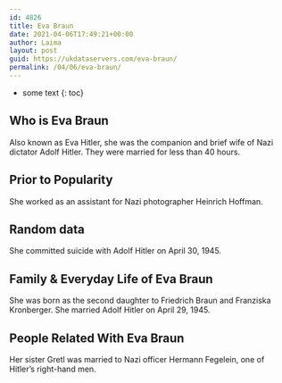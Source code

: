 ```yaml
---
id: 4826
title: Eva Braun
date: 2021-04-06T17:49:21+00:00
author: Laima
layout: post
guid: https://ukdataservers.com/eva-braun/
permalink: /04/06/eva-braun/
---
```


* some text
{: toc}


## Who is Eva Braun
                  
                  
                  
Also known as Eva Hitler, she was the companion and brief wife of Nazi dictator Adolf Hitler. They were married for less than 40 hours. 
                  
              
            
              
            
                
                
                
## Prior to Popularity
                  
                  
                  
She worked as an assistant for Nazi photographer Heinrich Hoffman.
                  
              
            
              
            
                
                
                
## Random data
                  
                  
                  
She committed suicide with Adolf Hitler on April 30, 1945.
                  
              
            
              
            
                
                
                
## Family & Everyday Life of Eva Braun
                  
                  
                  
She was born as the second daughter to Friedrich Braun and Franziska Kronberger. She married Adolf Hitler on April 29, 1945.
                  
              
            
              
            
                
                
                
## People Related With Eva Braun
                  
                  
                  
Her sister Gretl was married to Nazi officer Hermann Fegelein, one of Hitler&#8217;s right-hand men.
                  
              
            
              
            
                
              
            
              
              
            
            
              
            
          
          
          
